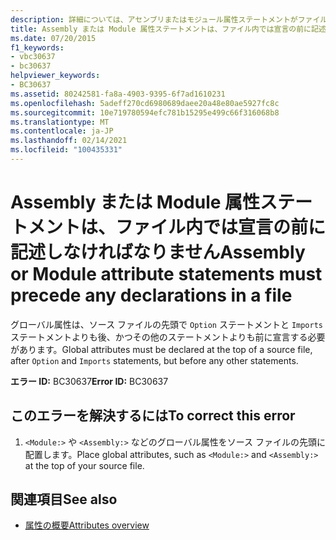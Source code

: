 ```yaml
---
description: 詳細については、アセンブリまたはモジュール属性ステートメントがファイル内の宣言の前に記述されている必要があります
title: Assembly または Module 属性ステートメントは、ファイル内では宣言の前に記述しなければなりません
ms.date: 07/20/2015
f1_keywords:
- vbc30637
- bc30637
helpviewer_keywords:
- BC30637
ms.assetid: 80242581-fa8a-4903-9395-6f7ad1610231
ms.openlocfilehash: 5adeff270cd6980689daee20a48e80ae5927fc8c
ms.sourcegitcommit: 10e719780594efc781b15295e499c66f316068b8
ms.translationtype: MT
ms.contentlocale: ja-JP
ms.lasthandoff: 02/14/2021
ms.locfileid: "100435331"
---
```

# <a name="assembly-or-module-attribute-statements-must-precede-any-declarations-in-a-file"></a><span data-ttu-id="fc596-103">Assembly または Module 属性ステートメントは、ファイル内では宣言の前に記述しなければなりません</span><span class="sxs-lookup"><span data-stu-id="fc596-103">Assembly or Module attribute statements must precede any declarations in a file</span></span>

<span data-ttu-id="fc596-104">グローバル属性は、ソース ファイルの先頭で `Option` ステートメントと `Imports` ステートメントよりも後、かつその他のステートメントよりも前に宣言する必要があります。</span><span class="sxs-lookup"><span data-stu-id="fc596-104">Global attributes must be declared at the top of a source file, after `Option` and `Imports` statements, but before any other statements.</span></span>  
  
 <span data-ttu-id="fc596-105">**エラー ID:** BC30637</span><span class="sxs-lookup"><span data-stu-id="fc596-105">**Error ID:** BC30637</span></span>  
  
## <a name="to-correct-this-error"></a><span data-ttu-id="fc596-106">このエラーを解決するには</span><span class="sxs-lookup"><span data-stu-id="fc596-106">To correct this error</span></span>  
  
1. <span data-ttu-id="fc596-107">`<Module:>` や `<Assembly:>` などのグローバル属性をソース ファイルの先頭に配置します。</span><span class="sxs-lookup"><span data-stu-id="fc596-107">Place global attributes, such as `<Module:>` and `<Assembly:>` at the top of your source file.</span></span>  
  
## <a name="see-also"></a><span data-ttu-id="fc596-108">関連項目</span><span class="sxs-lookup"><span data-stu-id="fc596-108">See also</span></span>

- [<span data-ttu-id="fc596-109">属性の概要</span><span class="sxs-lookup"><span data-stu-id="fc596-109">Attributes overview</span></span>](../programming-guide/concepts/attributes/index.md)
